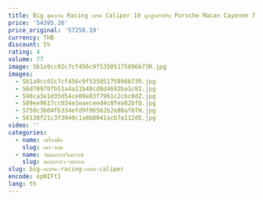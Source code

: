 ```yaml
---
title: Big ชุดเบรค Racing เบรค Caliper 10 ลูกสูบสําหรับ Porsche Macan Cayenne 718 Boxster
price: '54395.26'
price_original: '57258.19'
currency: THB
discount: 5%
rating: 4
volume: 77
image: Sb1a9cc02c7cf456c9f53505175896b73R.jpg
images:
  - Sb1a9cc02c7cf456c9f53505175896b73R.jpg
  - S6d70970fb51a4a11b48cd8d4692ba1c8I.jpg
  - S90ca3e1d35d54ce09e83f7961c2cbc0dZ.jpg
  - S09ee9617cc034e1eaeceed4c8fea02bfQ.jpg
  - S750c3b04fb334efd9f06562b2e88af8fH.jpg
  - S6130f21c3f3940c1a8b8041acb7a112d5.jpg
video: ''
categories:
  - name: เครื่องมือ
    slug: เคร-องม
  - name: วัดและการวิเคราะห์
    slug: ดและการว-เคราะห
slug: big-ดเบรค-racing-เบรค-caliper
encode: opNIFtI
lang: th
---
```

  